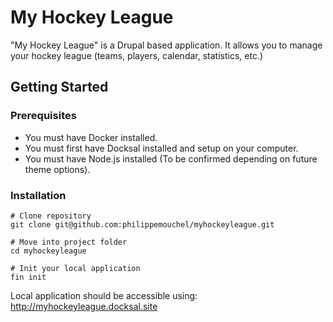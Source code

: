 # My Hockey League

"My Hockey League" is a Drupal based application. It allows you to manage your hockey league (teams, players, calendar, statistics, etc.)

## Getting Started

### Prerequisites

* You must have Docker installed.
* You must first have Docksal installed and setup on your computer.
* You must have Node.js installed (To be confirmed depending on future theme options).

### Installation

```
# Clone repository
git clone git@github.com:philippemouchel/myhockeyleague.git

# Move into project folder
cd myhockeyleague

# Init your local application
fin init
```

Local application should be accessible using: http://myhockeyleague.docksal.site
